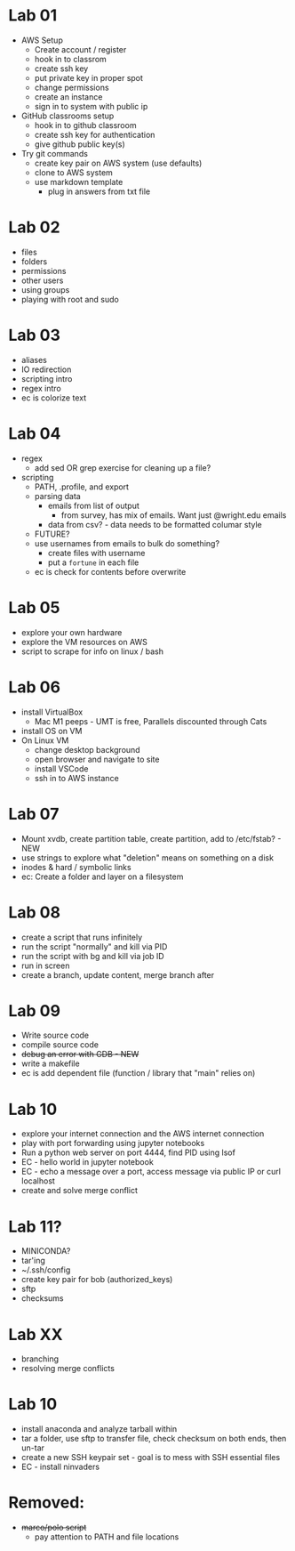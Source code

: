 # Lab 01

- AWS Setup
  - Create account / register
  - hook in to classrom
  - create ssh key
  - put private key in proper spot
  - change permissions
  - create an instance
  - sign in to system with public ip
- GitHub classrooms setup
  - hook in to github classroom
  - create ssh key for authentication
  - give github public key(s)
- Try git commands
  - create key pair on AWS system (use defaults)
  - clone to AWS system
  - use markdown template
    - plug in answers from txt file

# Lab 02

- files
- folders
- permissions
- other users
- using groups
- playing with root and sudo

# Lab 03

- aliases
- IO redirection
- scripting intro
- regex intro
- ec is colorize text

# Lab 04

- regex
  - add sed OR grep exercise for cleaning up a file?
- scripting
  - PATH, .profile, and export
  - parsing data
    - emails from list of output
      - from survey, has mix of emails. Want just @wright.edu emails
    - data from csv? - data needs to be formatted columar style
  - FUTURE?
  - use usernames from emails to bulk do something?
    - create files with username
    - put a `fortune` in each file
  - ec is check for contents before overwrite

# Lab 05

- explore your own hardware
- explore the VM resources on AWS
- script to scrape for info on linux / bash

# Lab 06

- install VirtualBox
  - Mac M1 peeps - UMT is free, Parallels discounted through Cats
- install OS on VM
- On Linux VM
  - change desktop background
  - open browser and navigate to site
  - install VSCode
  - ssh in to AWS instance

# Lab 07

- Mount xvdb, create partition table, create partition, add to /etc/fstab? - NEW
- use strings to explore what "deletion" means on something on a disk
- inodes & hard / symbolic links
- ec: Create a folder and layer on a filesystem

# Lab 08

- create a script that runs infinitely
- run the script "normally" and kill via PID
- run the script with bg and kill via job ID
- run in screen
- create a branch, update content, merge branch after

# Lab 09

- Write source code
- compile source code
- ~~debug an error with GDB - NEW~~
- write a makefile
- ec is add dependent file (function / library that "main" relies on)

# Lab 10

- explore your internet connection and the AWS internet connection
- play with port forwarding using jupyter notebooks
- Run a python web server on port 4444, find PID using lsof
- EC - hello world in jupyter notebook
- EC - echo a message over a port, access message via public IP or curl localhost
- create and solve merge conflict

# Lab 11?

- MINICONDA?
- tar'ing
- ~/.ssh/config
- create key pair for bob (authorized_keys)
- sftp
- checksums

# Lab XX

- branching
- resolving merge conflicts

# Lab 10

- install anaconda and analyze tarball within
- tar a folder, use sftp to transfer file, check checksum on both ends, then un-tar
- create a new SSH keypair set - goal is to mess with SSH essential files
- EC - install ninvaders

# Removed:

- ~~marco/polo script~~
  - pay attention to PATH and file locations
